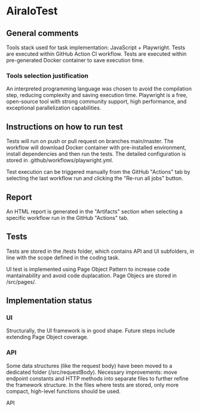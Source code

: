 # AiraloTest

## General comments
Tools stack used for task implementation: JavaScript + Playwright.
Tests are executed within GitHub Action CI workflow.
Tests are executed within pre-generated Docker container to save execution time.
    
### Tools selection justification
An interpreted programming language was chosen to avoid the compilation step, reducing complexity and saving execution time.
Playwright is a free, open-source tool with strong community support, high performance, and exceptional parallelization capabilities.

## Instructions on how to run test
Tests will run on push or pull request on branches main/master. The workflow will download Docker container with pre-installed environment, install dependencies and then run the tests. The detailed configuration is stored in .github/workflows/playwright.yml.

Test execution can be triggered manually from the GitHub "Actions" tab by selecting the last workflow run and clicking the "Re-run all jobs" button.

## Report
An HTML report is generated in the "Artifacts" section when selecting a specific workflow run in the GitHub "Actions" tab.

## Tests
Tests are stored in the /tests folder, which contains API and UI subfolders, in line with the scope defined in the coding task.

UI test is implemented using Page Object Pattern to increase code mantainability and avoid code duplacation.
Page Objecs are stored in /src/pages/.

## Implementation status
### UI
Structurally, the UI framework is in good shape. Future steps include extending Page Object coverage.

### API
Some data structures (like the request body) have been moved to a dedicated folder (/src/requestBody).
Necessary improvements: move endpoint constants and HTTP methods into separate files to further refine the framework structure. In the files where tests are stored, only more compact, high-level functions should be used.






API

